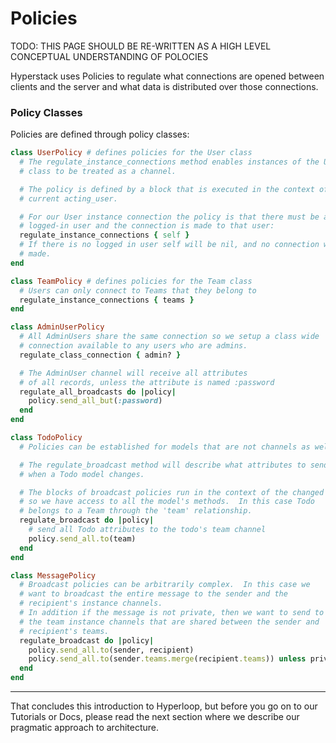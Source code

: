 # Policies

TODO: THIS PAGE SHOULD BE RE-WRITTEN AS A HIGH LEVEL CONCEPTUAL UNDERSTANDING OF POLOCIES

Hyperstack uses Policies to regulate what connections are opened between clients and the server and what data is distributed over those connections.

### Policy Classes

Policies are defined through policy classes:

```ruby
class UserPolicy # defines policies for the User class
  # The regulate_instance_connections method enables instances of the User
  # class to be treated as a channel.

  # The policy is defined by a block that is executed in the context of the
  # current acting_user.

  # For our User instance connection the policy is that there must be a
  # logged-in user and the connection is made to that user:
  regulate_instance_connections { self }
  # If there is no logged in user self will be nil, and no connection will be
  # made.
end

class TeamPolicy # defines policies for the Team class
  # Users can only connect to Teams that they belong to
  regulate_instance_connections { teams }
end

class AdminUserPolicy
  # All AdminUsers share the same connection so we setup a class wide
  # connection available to any users who are admins.
  regulate_class_connection { admin? }

  # The AdminUser channel will receive all attributes
  # of all records, unless the attribute is named :password
  regulate_all_broadcasts do |policy|
    policy.send_all_but(:password)
  end
end

class TodoPolicy
  # Policies can be established for models that are not channels as well.

  # The regulate_broadcast method will describe what attributes to send
  # when a Todo model changes.

  # The blocks of broadcast policies run in the context of the changed model
  # so we have access to all the model's methods.  In this case Todo
  # belongs to a Team through the 'team' relationship.
  regulate_broadcast do |policy|
    # send all Todo attributes to the todo's team channel
    policy.send_all.to(team)
  end
end

class MessagePolicy
  # Broadcast policies can be arbitrarily complex.  In this case we
  # want to broadcast the entire message to the sender and the
  # recipient's instance channels.
  # In addition if the message is not private, then we want to send to all
  # the team instance channels that are shared between the sender and
  # recipient's teams.
  regulate_broadcast do |policy|
    policy.send_all.to(sender, recipient)
    policy.send_all.to(sender.teams.merge(recipient.teams)) unless private?
  end
end
```

--------------------------

That concludes this introduction to Hyperloop, but before you go on to our Tutorials or Docs, please read the next section where we describe our pragmatic approach to architecture.
